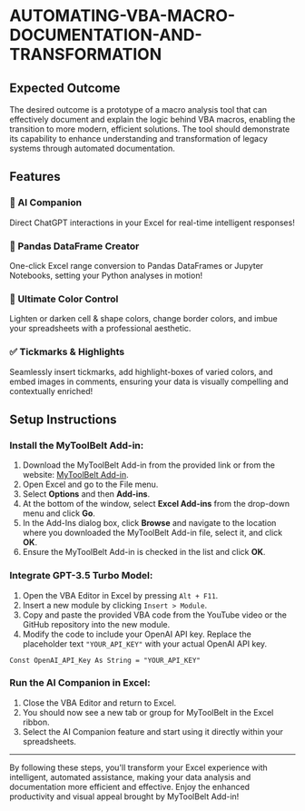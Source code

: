 # AUTOMATING-VBA-MACRO-DOCUMENTATION-AND-TRANSFORMATION
## Expected Outcome

The desired outcome is a prototype of a macro analysis tool that can effectively document and explain the logic behind VBA macros, enabling the transition to more modern, efficient solutions. The tool should demonstrate its capability to enhance understanding and transformation of legacy systems through automated documentation.

## Features

### 🧠 AI Companion
Direct ChatGPT interactions in your Excel for real-time intelligent responses!

### 🐼 Pandas DataFrame Creator
One-click Excel range conversion to Pandas DataFrames or Jupyter Notebooks, setting your Python analyses in motion!

### 🎨 Ultimate Color Control
Lighten or darken cell & shape colors, change border colors, and imbue your spreadsheets with a professional aesthetic.

### ✅ Tickmarks & Highlights
Seamlessly insert tickmarks, add highlight-boxes of varied colors, and embed images in comments, ensuring your data is visually compelling and contextually enriched!

## Setup Instructions

### Install the MyToolBelt Add-in:

1. Download the MyToolBelt Add-in from the provided link or from the website: [MyToolBelt Add-in](#).
2. Open Excel and go to the File menu.
3. Select **Options** and then **Add-ins**.
4. At the bottom of the window, select **Excel Add-ins** from the drop-down menu and click **Go**.
5. In the Add-Ins dialog box, click **Browse** and navigate to the location where you downloaded the MyToolBelt Add-in file, select it, and click **OK**.
6. Ensure the MyToolBelt Add-in is checked in the list and click **OK**.

### Integrate GPT-3.5 Turbo Model:

1. Open the VBA Editor in Excel by pressing `Alt + F11`.
2. Insert a new module by clicking `Insert > Module`.
3. Copy and paste the provided VBA code from the YouTube video or the GitHub repository into the new module.
4. Modify the code to include your OpenAI API key. Replace the placeholder text `"YOUR_API_KEY"` with your actual OpenAI API key.

```vba
Const OpenAI_API_Key As String = "YOUR_API_KEY"
```

### Run the AI Companion in Excel:

1. Close the VBA Editor and return to Excel.
2. You should now see a new tab or group for MyToolBelt in the Excel ribbon.
3. Select the AI Companion feature and start using it directly within your spreadsheets.

---

By following these steps, you'll transform your Excel experience with intelligent, automated assistance, making your data analysis and documentation more efficient and effective. Enjoy the enhanced productivity and visual appeal brought by MyToolBelt Add-in!
